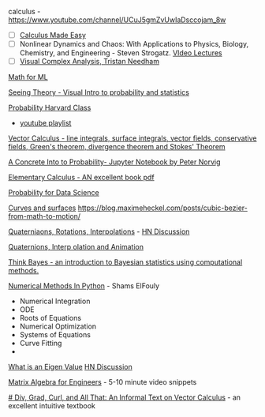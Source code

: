 calculus - https://www.youtube.com/channel/UCuJ5gmZvUwIaDsccojam_8w

- [ ] [Calculus Made Easy](https://calculusmadeeasy.org) 
- [ ]  Nonlinear Dynamics and Chaos: With Applications to Physics, Biology, Chemistry, and Engineering - Steven Strogatz. [VIdeo Lectures](https://www.youtube.com/playlist?list=PLbN57C5Zdl6j_qJA-pARJnKsmROzPnO9V)
- [ ] [Visual Complex Analysis, Tristan Needham](https://www.amazon.com/Visual-Complex-Analysis-Tristan-Needham/dp/0198534469)

[Math for ML](https://twitter.com/svpino/status/1381478444773609475?s=20)

[Seeing Theory -  Visual Intro to probability and statistics](https://seeing-theory.brown.edu/)

[Probability Harvard Class](https://projects.iq.harvard.edu/stat110/home)
 - [youtube playlist](https://www.youtube.com/playlist?list=PL2SOU6wwxB0uwwH80KTQ6ht66KWxbzTIo)

[Vector Calculus  - line integrals, surface integrals, vector fields, conservative fields, Green's theorem, divergence theorem and Stokes' Theorem](https://www.youtube.com/playlist?list=PLHXZ9OQGMqxfW0GMqeUE1bLKaYor6kbHa)

[ A Concrete Into to Probability- Jupyter Notebook by Peter Norvig](https://github.com/norvig/pytudes/blob/master/ipynb/Probability.ipynb)

[Elementary Calculus -  AN excellent book pdf](https://people.math.wisc.edu/~keisler/calc.html)

[Probability for Data Science](https://probability4datascience.com/)

[Curves and surfaces](https://ciechanow.ski/curves-and-surfaces/)
https://blog.maximeheckel.com/posts/cubic-bezier-from-math-to-motion/

[Quaterniaons, Rotations, Interpolations](https://liorsinai.github.io/mathematics/2021/11/05/quaternion-1-intro.html) - [HN Discussion](https://news.ycombinator.com/item?id=29510237)


[Quaternions, Interp olation and Animation](https://web.mit.edu/2.998/www/QuaternionReport1.pdf)

[ Think Bayes  - an introduction to Bayesian statistics using computational methods.](https://greenteapress.com/wp/think-bayes/)


[Numerical Methods In Python](https://www.youtube.com/channel/UC_qm5st1PxjnfhDZALUGjDw/playlists?view=50&sort=dd&shelf_id=2)  -  Shams ElFouly
  - Numerical Integration
  - ODE
  - Roots of Equations
  - Numerical Optimization
  - Systems of Equations
  - Curve Fitting
  - 
[What is an Eigen Value](https://nhigham.com/2022/11/08/what-is-an-eigenvalue/) [HN Discussion](https://news.ycombinator.com/item?id=33517795)


[Matrix Algebra for Engineers](https://www.youtube.com/playlist?list=PLkZjai-2Jcxlg-Z1roB0pUwFU-P58tvOx)  - 5-10 minute video snippets

[# Div, Grad, Curl, and All That: An Informal Text on Vector Calculus](https://downloads.tuxfamily.org/openmathdep/calculus_advanced/Div_Grad_Curl-Schey.pdf) -  an excellent intuitive textbook

